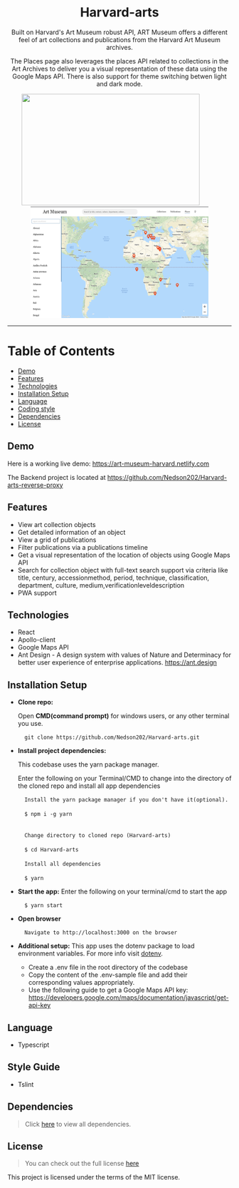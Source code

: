 <h1 align="center">
Harvard-arts
</h1>

<p align="center">
Built on Harvard's Art Museum robust API, ART Museum offers a different feel of art collections and publications from the Harvard Art Museum archives.
</p>
<p align="center">
The Places page also leverages the places API related to collections in the Art Archives to deliver you a visual representation of these data using the Google Maps API.
There is also support for theme switching betwen light and dark mode.
</p>

<p align="center">
  <img width="400" height="250" src="./.github/assets/readme-image-1.png">
  &nbsp;
  &nbsp;
  &nbsp;
  &nbsp;
  &nbsp;
  <img width="400" height="250" src="./.github/assets/readme-image-2.png">
</p>

---

# Table of Contents
* [Demo](https://github.com/Nedson202/Harvard-arts#demo)
* [Features](https://github.com/Nedson202/Harvard-arts#features)
* [Technologies](https://github.com/Nedson202/Harvard-arts#technologies)
* [Installation Setup](https://github.com/Nedson202/Harvard-arts#installation-setup)
* [Language](https://github.com/Nedson202/Harvard-arts#language)
* [Coding style](https://github.com/Nedson202/Harvard-arts#style-guide)
* [Dependencies](https://github.com/Nedson202/Harvard-arts#dependencies)
* [License](https://github.com/Nedson202/Harvard-arts#license)

## Demo
Here is a working live demo: https://art-museum-harvard.netlify.com

The Backend project is located at https://github.com/Nedson202/Harvard-arts-reverse-proxy

## Features
* View art collection objects
* Get detailed information of an object
* View a grid of publications
* Filter publications via a publications timeline
* Get a visual representation of the location of objects using Google Maps API
* Search for collection object with full-text search support via criteria like title, century, accessionmethod, period, technique, classification, department, culture, medium,verificationleveldescription
* PWA support

## Technologies
* React
* Apollo-client
* Google Maps API
* Ant Design - A design system with values of Nature and Determinacy for better user experience of enterprise applications. https://ant.design

## Installation Setup

* **Clone repo:**

  Open **CMD(command prompt)** for windows users, or any other terminal you use.

  ```
    git clone https://github.com/Nedson202/Harvard-arts.git
  ```

* **Install project dependencies:**

  This codebase uses the yarn package manager.

  Enter the following on your Terminal/CMD to change into the directory of the cloned repo and install all app dependencies

  ```
    Install the yarn package manager if you don't have it(optional).

    $ npm i -g yarn


    Change directory to cloned repo (Harvard-arts)

    $ cd Harvard-arts

    Install all dependencies

    $ yarn
  ```


* **Start the app:** Enter the following on your terminal/cmd to start the app

  ```
    $ yarn start
  ```

* **Open browser**

  ```
    Navigate to http://localhost:3000 on the browser
  ```

* **Additional setup:** This app uses the dotenv package to load environment variables. For more info visit [dotenv](https://www.npmjs.com/package/dotenv).

  * Create a .env file in the root directory of the codebase
  * Copy the content of the .env-sample file and add their corresponding values appropriately.
  * Use the following guide to get a Google Maps API key: https://developers.google.com/maps/documentation/javascript/get-api-key

## Language
* Typescript

## Style Guide
* Tslint

## Dependencies
> Click [here](https://github.com/Nedson202/Harvard-arts/blob/develop/package.json) to view all dependencies.

## License

> You can check out the full license [here](https://github.com/Nedson202/Harvard-arts/blob/develop/LICENSE)

This project is licensed under the terms of the MIT license.

